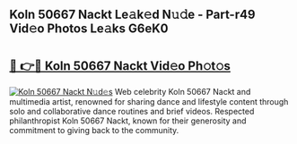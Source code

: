 ## Koln 50667 Nackt Le𝚊k𝚎d N𝚞𝚍e - Part-r49 Vid𝚎o Photos Le𝚊ks G6eK0

# <h2><a href="http://fb3obmv.evod.top/?m=Koln+50667+Nackt">🔗 👉🔴 Koln 50667 Nackt Vid𝚎o Ph𝚘t𝚘s</a></h2>

[![Koln 50667 Nackt N𝚞d𝚎s](https://i.imgur.com/8V9OHl7.gif)](http://fb3obmv.evod.top/?m=Koln+50667+Nackt)
Web celebrity Koln 50667 Nackt and multimedia artist, renowned for sharing dance and lifestyle content through solo and collaborative dance routines and brief videos. Respected philanthropist Koln 50667 Nackt, known for their generosity and commitment to giving back to the community. 
